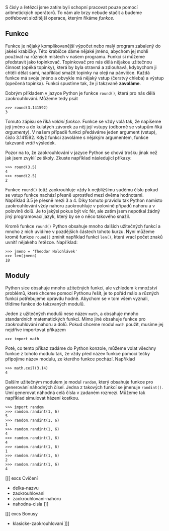 S čísly a řetězci jsme zatím byli schopní pracovat pouze pomocí aritmetických
operátorů. To nám ale brzy nebude stačit a budeme potřebovat složitější
operace, kterým říkáme *funkce*.

## Funkce

Funkce je nějaký komplikovanější výpočet nebo malý program zabalený do jakési
krabičky. Této krabičce dáme nějaké jméno, abychom jej mohli používat na
různých místech v našem programu. Funkci si můžeme představit jako topinkovač.
Topinkovač pro nás dělá nějakou užitečnou činnost (opéká topinky), která by
byla otravná a zdlouhavá, kdybychom ji chtěli dělat sami, například smažit
topinky na oleji na pánvičce. Každá funkce má svoje jméno a obvykle má nějaký
vstup (čerstvý chleba) a výstup (opečená topinka). Funkci spustíme tak, že ji
takzvaně **zavoláme**.

Dobrým příkladem v jazyce Python je funkce `round()`, která pro nás dělá
zaokrouhlování. Můžeme tedy psát

```pycon
>>> round(3.141592)
3
```

Tomuto zápisu se říká *volání funkce*. Funkce se vždy volá tak, že napíšeme
její jméno a do kulatých závorek za něj její vstupy (odborně se vstupům říká
*argumenty*). V našem případě funkci předáváme jeden argument (vstup), číslo
3.141592. Když funkci zavoláme s nějakým argumentem, funkce takzvaně *vrátí*
výsledek.

Pozor na to, že zaokrouhlování v jazyce Python se chová trošku jinak než jak
jsem zvyklí ze školy. Zkuste například následující příkazy:

```pycon
>>> round(3.5)
4
>>> round(2.5)
2
```

Funkce `round()` totiž zaokrouhluje vždy k nejbližšímu sudému číslu pokud se
vstup funkce nachází přesně uprostřed mezi dvěma hodnotami. Například 3.5 je
přesně mezi 3 a 4. Díky tomuto pravidlu tak Python namísto zaokrouhlování vždy
nahoru zaokrouhluje v polovině případů nahoru a v polovině dolů. Je to jakýsi
pokus být víc fér, ale zatím jsem nepotkal žádný jiný programovací jazyk,
který by se o něco takového snažil.

Kromě funkce `round()` Python obsahuje mnoho dalších užitečných funkcí a mnoho
z nich uvidíme v pozdějších částech tohoto kurzu. Nyní můžeme kromě funkce
`round()` zmínit například funkci `len()`, která vrací počet znaků uvnitř
nějakého řetězce. Například:

```pycon
>>> jmeno = 'Theodor Holohlávek'
>>> len(jmeno)
18
```

## Moduly

Python sice obsahuje mnoho užitečných funkcí, ale vzhledem k množství
problémů, které chceme pomocí Pythonu řešit, je to pořád málo a různých funkcí
potřebujeme opravdu hodně. Abychom se v tom všem vyznali, třídíme funkce do
takzvaných modulů.

Jeden z užitečných modulů nese název `math`, a obsahuje mnoho standardních
matematických funkcí. Mimo jiné obsahuje funkce pro zaokrouhlování nahoru a
dolů. Pokud chceme modul `math` použít, musíme jej nejdříve importovat
příkazem

```pycon
>>> import math
```

Poté, co tento příkaz zadáme do Python konzole, můžeme volat všechny funkce z
tohoto modulu tak, že vždy před název funkce pomocí tečky připojíme název
modulu, ze kterého funkce pochází. Například

```pycon
>>> math.ceil(3.14)
4
```

Dalším užitečným modulem je modul `random`, který obsahuje funkce pro
generování náhodných čísel. Jedna z takových funkcí se jmenuje `randint()`.
Umí generovat náhodná celá čísla v zadaném rozmezí. Můžeme tak například
simulovat házení kostkou.

```pycon
>>> import random
>>> random.randint(1, 6)
5
>>> random.randint(1, 6)
1
>>> random.randint(1, 6)
4
>>> random.randint(1, 6)
4
>>> random.randint(1, 6)
1
>>> random.randint(1, 6)
2
>>> random.randint(1, 6)
4
```

[[[ excs Cvičení
- delka-nazvu
- zaokrouhlovani
- zaokrouhlovani-nahoru
- nahodna-cisla
]]]

[[[ excs Bonusy
- klasicke-zaokrouhlovani
]]]
